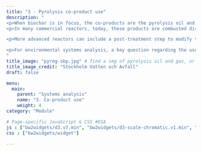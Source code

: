 ```yaml
---
title: "3 - Pyrolysis co-product use"
description: "
<p>When biochar is in focus, the co-products are the pyrolysis oil and gases.</p>
<p>In many commercial reactors, today, these products are combusted directly and a fraction of the released heat is used for <mark>sustainaing the pyrolysis</mark> reaction, <mark>drying</mark> the incoming biomass, and eventually, any excess heat can be recovered for <mark>space heating</mark>. In some cases, <mark>steam</mark> can be produced or a turbine can be added to convert thermal energy to <mark>electricity</mark>.</p>

<p>More advanced reactors can include a post-treatment step to modify the properties of the gases and oil. In these cases, the new chemicals obtained can be stored and later used as liquid fuel or material .</p>

<p>For environmental systems analysis, a key question regarding the use of co-products is to identify equivalent products on the markets, i.e. products with similar properties that they can substitute.</p>
"
title_image: "pyreg-sbp.jpg" # find a img of pyrolysis oil and gas, or a burner of it, or a condenser...
title_image_credit: "Stockholm Vatten och Avfall"
draft: false

menu:
  main:
    parent: "Systems analysis"
    name: "3. Co-product use"
    weight: 4
category: "Module"

# Page-specific JavaScript & CSS #ESA
js : ["bw2widgets/d3.v7.min", "bw2widgets/d3-scale-chromatic.v1.min", "bw2widgets/d3-sankey-diagram.min", "bw2widgets/widget_plot_types"]
css : ["bw2widgets/widget"]

---
```


